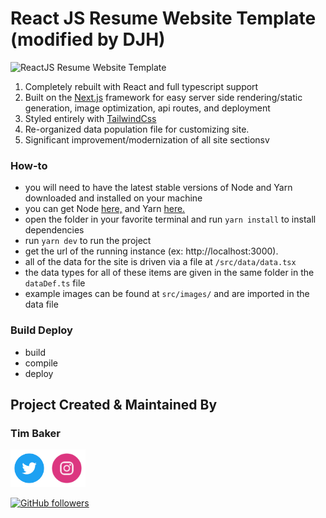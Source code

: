 # React JS Resume Website Template (modified by DJH)

![ReactJS Resume Website Template](screenshot-launch-v1.0.png 'ReactJS Resume Website Template')

1. Completely rebuilt with React and full typescript support
2. Built on the [Next.js](https://nextjs.org/) framework for easy server side rendering/static generation, image optimization, api routes, and deployment
3. Styled entirely with [TailwindCss](https://tailwindcss.com/)
4. Re-organized data population file for customizing site.
5. Significant improvement/modernization of all site sectionsv


### How-to

- you will need to have the latest stable versions of Node and Yarn downloaded and installed on your machine
- you can get Node [here,](https://nodejs.org/en/download/) and Yarn [here.](https://yarnpkg.com/getting-started/install)
- open the folder in your favorite terminal and run `yarn install` to install dependencies
- run `yarn dev` to run the project
- get the url of the running instance (ex: http://localhost:3000).
- all of the data for the site is driven via a file at `/src/data/data.tsx`
- the data types for all of these items are given in the same folder in the `dataDef.ts` file
- example images can be found at `src/images/` and are imported in the data file

### Build Deploy

- build
- compile
- deploy

## Project Created & Maintained By

### Tim Baker

<a href="https://twitter.com/timbakerx"><img src="https://github.com/aritraroy/social-icons/blob/master/twitter-icon.png?raw=true" width="60"></a><a href="https://instagram.com/tbakerx"><img src="https://github.com/aritraroy/social-icons/blob/master/instagram-icon.png?raw=true" width="60"></a>

[![GitHub followers](https://img.shields.io/github/followers/tbakerx.svg?style=social&label=Follow)](https://github.com/tbakerx/)